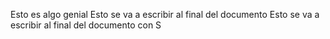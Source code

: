 Esto es algo genial
Esto se va a escribir al final del documento
Esto se va a escribir al final del documento con S
